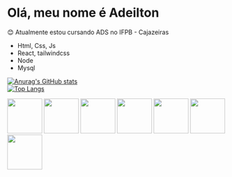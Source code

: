 
# Olá, meu nome é Adeilton 
 😊 Atualmente estou cursando ADS no IFPB - Cajazeiras
- Html, Css, Js
- React, tailwindcss
- Node
- Mysql
 <a href="https://github.com/AdeiltonPereiraAlves">

 ![Anurag's GitHub stats](https://github-readme-stats.vercel.app/api?username=AdeiltonPereiraAlves&show_icons=true&theme=radical)
 <br>
[![Top Langs](https://github-readme-stats.vercel.app/api/top-langs/?username=AdeiltonPereiraAlves&layout=compact)](https://github.com/anuraghazra/github-readme-stats)
<div style =" disply:inline;">
<img src="https://cdn.jsdelivr.net/gh/devicons/devicon/icons/c/c-original.svg"  height ="80px" width= "80px"/>


<img src="https://cdn.jsdelivr.net/gh/devicons/devicon/icons/html5/html5-original-wordmark.svg"  height ="80px" width= "80px" />
  
  <img src="https://cdn.jsdelivr.net/gh/devicons/devicon/icons/css3/css3-original-wordmark.svg" height ="80px" width= "80px"  />
  
  
<img src="https://cdn.jsdelivr.net/gh/devicons/devicon/icons/javascript/javascript-original.svg" height ="80px" width= "80px" />

<img src = "https://logospng.org/download/react/logo-react-1024.png" heigth ="80px" width = "80px"/>
<img src = "https://logospng.org/download/mysql/mysql-256.png" heigth ="80px" width = "80px"/>
<img src = "https://cdn.iconscout.com/icon/free/png-512/free-nodejs-1-226034.png?f=webp&w=256" heigth ="80px" width = "80px"/>
 



          
          
  </div>
          
          
          
